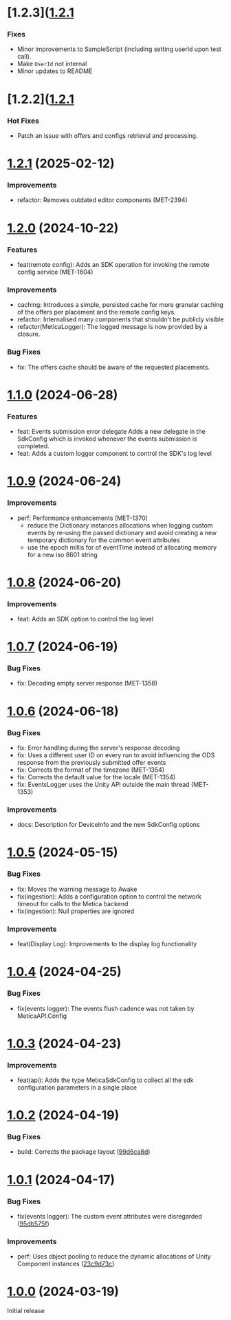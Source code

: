 # [1.2.3]([1.2.1](https://github.com/meticalabs/metica-unity-sdk/compare/v1.2.2...v1.2.3)
### Fixes
- Minor improvements to SampleScript (including setting userId upon test call).
- Make `UserId` not internal
- Minor updates to README

# [1.2.2]([1.2.1](https://github.com/meticalabs/metica-unity-sdk/compare/v1.2.1...v1.2.2)
### Hot Fixes
- Patch an issue with offers and configs retrieval and processing.

# [1.2.1](https://github.com/meticalabs/metica-unity-sdk/compare/v1.1.0...v1.0.9) (2025-02-12)
### Improvements
- refactor: Removes outdated editor components (MET-2394)

# [1.2.0](https://github.com/meticalabs/metica-unity-sdk/compare/v1.1.0...v1.0.9) (2024-10-22)
### Features
- feat(remote config): Adds an SDK operation for invoking the remote config service (MET-1604)
### Improvements
- caching: Introduces a simple, persisted cache for more granular caching of the offers per placement and the remote config keys.
- refactor: Internalised many components that shouldn't be publicly visible
- refactor(MeticaLogger): The logged message is now provided by a closure.

### Bug Fixes
- fix: The offers cache should be aware of the requested placements.
# [1.1.0](https://github.com/meticalabs/metica-unity-sdk/compare/v1.1.0...v1.0.9) (2024-06-28)
### Features
- feat: Events submission error delegate
Adds a new delegate in the SdkConfig which is invoked whenever the events submission is completed.
- feat: Adds a custom logger component to control the SDK's log level

# [1.0.9](https://github.com/meticalabs/metica-unity-sdk/compare/v1.0.9...v1.0.8) (2024-06-24)

### Improvements
- perf: Performance enhancements (MET-1370)
  - reduce the Dictionary instances allocations when logging custom events by re-using the passed dictionary and avoid creating a new temporary dictionary for the common event attributes
  - use the epoch millis for of eventTime instead of allocating memory for a new iso 8601 string

# [1.0.8](https://github.com/meticalabs/metica-unity-sdk/compare/v1.0.8...v1.0.7) (2024-06-20)

### Improvements
- feat: Adds an SDK option to control the log level

# [1.0.7](https://github.com/meticalabs/metica-unity-sdk/compare/v1.0.7...v1.0.6) (2024-06-19)

### Bug Fixes
- fix: Decoding empty server response (MET-1358)

# [1.0.6](https://github.com/meticalabs/metica-unity-sdk/compare/v1.0.6...v1.0.5) (2024-06-18)

### Bug Fixes
- fix: Error handling during the server's response decoding
- fix: Uses a different user ID on every run to avoid influencing the ODS response from the previously submitted offer events
- fix: Corrects the format of the timezone (MET-1354)
- fix: Corrects the default value for the locale (MET-1354)
- fix: EventsLogger uses the Unity API outside the main thread (MET-1353)

### Improvements
- docs: Description for DeviceInfo and the new SdkConfig options

# [1.0.5](https://github.com/meticalabs/metica-unity-sdk/compare/v1.0.5...v1.0.4) (2024-05-15)

### Bug Fixes

* fix: Moves the warning message to Awake
* fix(ingestion): Adds a configuration option to control the network timeout for calls to the Metica backend
* fix(ingestion): Null properties are ignored

### Improvements
* feat(Display Log): Improvements to the display log functionality

# [1.0.4](https://github.com/meticalabs/metica-unity-sdk/compare/v1.0.4...v1.0.3) (2024-04-25)

### Bug Fixes

* fix(events logger): The events flush cadence was not taken by MeticaAPI.Config

# [1.0.3](https://github.com/meticalabs/metica-unity-sdk/compare/v1.0.3...v1.0.2) (2024-04-23)

### Improvements

* feat(api): Adds the type MeticaSdkConfig to collect all the sdk configuration parameters in a single place


# [1.0.2](https://github.com/meticalabs/metica-unity-sdk/compare/v1.0.2...v1.0.1) (2024-04-19)


### Bug Fixes

* build: Corrects the package layout ([99d6ca8d](https://github.com/meticalabs/metica-unity-sdk/commit/99d6ca8de7ca5aa7be8c37ba9f144edf85307e5b))


# [1.0.1](https://github.com/meticalabs/metica-unity-sdk/compare/v1.0.1...v1.0.0) (2024-04-17)


### Bug Fixes

* fix(events logger): The custom event attributes were disregarded ([95db575f](https://github.com/meticalabs/metica-unity-sdk/commit/95db575f79a8f04f22089ab36e1eeb736552c148))


### Improvements

* perf: Uses object pooling to reduce the dynamic allocations of Unity Component instances ([23c9d73c](https://github.com/meticalabs/metica-unity-sdk/commit/23c9d73c7dcc25904287daf5792e5ccb22036ceb))


# [1.0.0](https://github.com/meticalabs/metica-unity-sdk/releases/tag/v1.0.0) (2024-03-19)

Initial release
